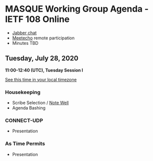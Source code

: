 # MASQUE Working Group Agenda - IETF 108 Online

* [Jabber chat](xmpp:masque@jabber.ietf.org?join)
* [Meetecho](http://www.meetecho.com/ietf108/masque) remote participation
* Minutes TBD


## Tuesday, July 28, 2020
**11:00-12:40 (UTC), Tuesday Session I**

[See this time in your local timezone](https://www.timeanddate.com/worldclock/fixedtime.html?msg=MASQUE+-+IETF+108&iso=20200728T11&ah=1&am=40)


### Housekeeping

* Scribe Selection / [Note Well](https://www.ietf.org/about/note-well.html)
* Agenda Bashing

### CONNECT-UDP
* Presentation


### As Time Permits

* Presentation